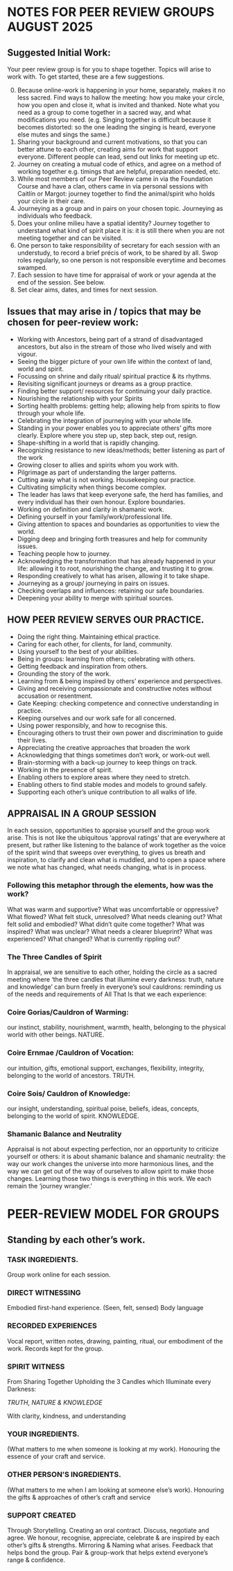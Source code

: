 # NOTES FOR PEER REVIEW GROUPS AUGUST 2025

## Suggested Initial Work: 
Your peer review group is for you to shape together. Topics will arise to work with. To get started, these are a few suggestions.

0. Because online-work is happening in your home, separately, makes it no less sacred. Find ways to hallow the meeting: how you make your circle, how you open and close it, what is invited and thanked. Note what you need as a group to come together in a sacred way, and what modifications you need. (e.g. Singing together is difficult because it becomes distorted: so the one leading the singing is heard, everyone else mutes and sings the same.)
1. Sharing your background and current motivations, so that you can better attune to each other, creating aims for work that support everyone. Different people can lead, send out links for meeting up etc.
2. Journey on creating a mutual code of ethics, and agree on a method of working together e.g. timings that are helpful, preparation needed, etc.
3. While most members of our Peer Review came in via the Foundation Course and have a clan, others came in via personal sessions with Caitlín or Margot: journey together to find the animal/spirit who holds your circle in their care.
4. Journeying as a group and in pairs on your chosen topic. Journeying as individuals who feedback.
5. Does your online milieu have a spatial identity? Journey together to understand what kind of spirit place it is: it is still there when you are not meeting together and can be visited.
6. One person to take responsibility of secretary for each session with an understudy, to record a brief précis of work, to be shared by all. Swop roles regularly, so one person is not responsible everytime and  becomes swamped.
7. Each session to have time for appraisal of work or your agenda at the end of the session. See below.
8. Set clear aims, dates, and times for next session.





## Issues that may arise in / topics that may be chosen for peer-review work:

- Working with Ancestors, being part of a strand of disadvantaged ancestors, but also in the stream of those who lived wisely and with vigour.
- Seeing the bigger picture of your own life within the context of land, world and spirit.
- Focussing on shrine and daily ritual/ spiritual practice & its rhythms.
- Revisiting significant journeys or dreams as a group practice.
- Finding better support/ resources for continuing your daily practice. 
- Nourishing the relationship with your Spirits
- Sorting health problems: getting help; allowing help from spirits to flow through your whole life. 
- Celebrating the integration of journeying with your whole life.
- Standing in your power enables you to appreciate others’ gifts more clearly. Explore where you step up, step back, step out, resign.
- Shape-shifting in a world that is rapidly changing.
- Recognizing resistance to new ideas/methods; better listening as part of the work
- Growing closer to allies and spirits whom you work with.
- Pilgrimage as part of understanding the larger patterns.
- Cutting away what is not working. Housekeeping our practice.
- Cultivating simplicity when things become complex.
- The leader has laws that keep everyone safe, the herd has families, and every individual has their own honour.  Explore boundaries.
- Working on definition and clarity in shamanic work.
- Defining yourself in your family/work/professional life.  
- Giving attention to spaces and boundaries as opportunities to view the world.
- Digging deep and bringing forth treasures and help for community issues.
- Teaching people how to journey.
- Acknowledging the transformation that has already happened in your life: allowing it to root, nourishing the change, and trusting it to grow.
- Responding creatively to what has arisen, allowing it to take shape.
- Journeying as a group/ journeying in pairs on issues.
- Checking overlaps and influences: retaining our safe boundaries.
- Deepening your ability to merge with spiritual sources.




## HOW PEER REVIEW SERVES OUR PRACTICE.

- Doing the right thing. Maintaining ethical practice.
- Caring for each other, for clients, for land, community.
- Using yourself to the best of your abilities.
- Being in groups: learning from others; celebrating with others.
- Getting feedback and inspiration from others.
- Grounding the story of the work.
- Learning from & being inspired by others’ experience and perspectives.
- Giving and receiving compassionate and constructive notes without accusation or resentment.
- Gate Keeping: checking competence and connective understanding in practice.
- Keeping ourselves and our work safe for all concerned.
- Using power responsibly, and how to recognise this.
- Encouraging others to trust their own power and discrimination to guide their lives.
- Appreciating the creative approaches that broaden the work
- Acknowledging that things sometimes don’t work, or work-out well.
- Brain-storming with a back-up journey to keep things on track.
- Working in the presence of spirit.
- Enabling others to explore areas where they need to stretch.
- Enabling others to find stable modes and models to ground safely.
- Supporting each other’s unique contribution to all walks of life.


## APPRAISAL IN A GROUP SESSION

In each session, opportunities to appraise yourself and the group work arise.
This is not like the ubiquitous ‘approval ratings’ that are everywhere at present, but rather like listening to the balance of work together as the voice of the spirit wind that sweeps over everything, to gives us breath and inspiration, to clarify and clean what is muddled, and to open a space where we note what has changed, what needs changing, what is in process.

### Following this metaphor through the elements, how was the work?
What was warm and supportive? What was uncomfortable or oppressive?
What flowed? What felt stuck, unresolved? What needs cleaning out?
What felt solid and embodied? What didn’t quite come together?
What was inspired? What was unclear? What needs a clearer blueprint?
What was experienced? What changed? What is currently rippling out?

### The Three Candles of Spirit
In appraisal, we are sensitive to each other, holding the circle as a sacred meeting where ‘the three candles that illumine every darkness: truth, nature and knowledge’ can burn freely in everyone’s soul cauldrons: reminding us of the needs and requirements of All That Is that we each experience:

### Coire Gorias/Cauldron of Warming: 
our instinct, stability, nourishment, warmth, health, belonging to the physical world with other beings. NATURE.

### Coire Ernmae /Cauldron of Vocation: 
our intuition, gifts, emotional support, exchanges, flexibility, integrity, belonging to the world of ancestors. TRUTH.

### Coire Sois/ Cauldron of Knowledge:  
our insight, understanding, spiritual poise, beliefs, ideas, concepts, belonging to the world of spirit. KNOWLEDGE.

### Shamanic Balance and Neutrality
Appraisal is not about expecting perfection, nor an opportunity to criticize yourself or others: it is about shamanic balance and shamanic neutrality: the way our work changes the universe into more harmonious lines, and the way we can get out of the way of ourselves to allow spirit to make those changes. Learning those two things is everything in this work.  We each remain the ‘journey wrangler.’





# PEER-REVIEW MODEL FOR GROUPS

## Standing by each other’s work.

### TASK INGREDIENTS.
Group work online for each session. 

### DIRECT WITNESSING
Embodied first-hand experience.
(Seen, felt, sensed)
Body language

### RECORDED EXPERIENCES
Vocal report, written notes, drawing, painting, ritual, our embodiment of the work.
Records kept for the group.

### SPIRIT WITNESS
From Sharing Together
Upholding the 3 Candles which Illuminate every Darkness:

*TRUTH, NATURE & KNOWLEDGE*

With clarity, kindness, and understanding

### YOUR INGREDIENTS.
(What matters to me when someone is looking at my work).
Honouring the essence of your craft and service.      

### OTHER PERSON’S INGREDIENTS.
(What matters to me when I am looking at someone else’s work).
Honouring the gifts & approaches of other’s craft and service

### SUPPORT CREATED 
Through Storytelling.
Creating an oral contract.
Discuss, negotiate and agree.
We honour, recognise, appreciate,  celebrate & are inspired by each other’s gifts & strengths.
Mirroring & Naming what arises.
Feedback that helps bond the group.
Pair & group-work that helps extend everyone’s range & confidence.
